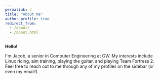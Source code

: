 ```yaml
---
permalink: /
title: "About Me"
author_profile: true
redirect_from: 
  - /about/
  - /about.html
---
```


**Hello!**

I'm Jacob, a senior in Computer Engineering at GW. My interests include Linux ricing, aim training, playing the guitar, and playing Team Fortress 2. Feel free to reach out to me through any of my profiles on the sidebar (or even my email!).
